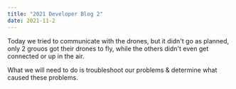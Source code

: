 ```yaml
---
title: "2021 Developer Blog 2"
date: 2021-11-2
---
```


Today we tried to communicate with the drones, but it didn't go as planned, only 2 grouos got their drones to fly, while the others didn't even get connected or up in the air.

What we will need to do is troubleshoot our problems & determine what caused these problems.
